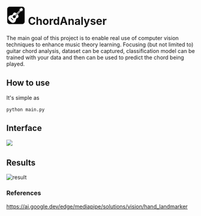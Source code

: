# <img src="assets/icon.png" width="50"/> ChordAnalyser

The main goal of this project is to enable real use of computer vision techniques to enhance music theory learning. Focusing (but not limited to) guitar chord analysis, dataset can be captured, classification model can be trained with your data and then can be used to predict the chord being played.

## How to use

It's simple as

```
python main.py
```

## Interface

<img src="https://github.com/user-attachments/assets/c98a09a4-8530-4a88-896c-9eb22a70889b" width=350) />

## Results

![result](https://github.com/user-attachments/assets/f5ae2d5c-01d6-4429-8938-c638b982a7fd)

### References 

https://ai.google.dev/edge/mediapipe/solutions/vision/hand_landmarker
